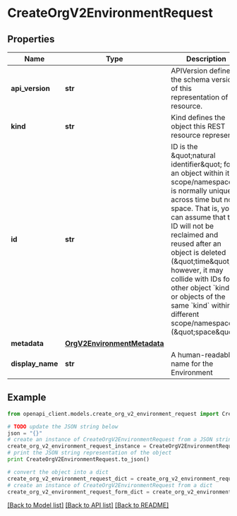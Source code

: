 # CreateOrgV2EnvironmentRequest


## Properties
Name | Type | Description | Notes
------------ | ------------- | ------------- | -------------
**api_version** | **str** | APIVersion defines the schema version of this representation of a resource. | [optional] [readonly] 
**kind** | **str** | Kind defines the object this REST resource represents. | [optional] [readonly] 
**id** | **str** | ID is the \&quot;natural identifier\&quot; for an object within its scope/namespace; it is normally unique across time but not space. That is, you can assume that the ID will not be reclaimed and reused after an object is deleted (\&quot;time\&quot;); however, it may collide with IDs for other object &#x60;kinds&#x60; or objects of the same &#x60;kind&#x60; within a different scope/namespace (\&quot;space\&quot;). | [optional] [readonly] 
**metadata** | [**OrgV2EnvironmentMetadata**](OrgV2EnvironmentMetadata.md) |  | [optional] 
**display_name** | **str** | A human-readable name for the Environment | 

## Example

```python
from openapi_client.models.create_org_v2_environment_request import CreateOrgV2EnvironmentRequest

# TODO update the JSON string below
json = "{}"
# create an instance of CreateOrgV2EnvironmentRequest from a JSON string
create_org_v2_environment_request_instance = CreateOrgV2EnvironmentRequest.from_json(json)
# print the JSON string representation of the object
print CreateOrgV2EnvironmentRequest.to_json()

# convert the object into a dict
create_org_v2_environment_request_dict = create_org_v2_environment_request_instance.to_dict()
# create an instance of CreateOrgV2EnvironmentRequest from a dict
create_org_v2_environment_request_form_dict = create_org_v2_environment_request.from_dict(create_org_v2_environment_request_dict)
```
[[Back to Model list]](../ccloud/README.md#documentation-for-models) [[Back to API list]](../ccloud/README.md#documentation-for-api-endpoints) [[Back to README]](../ccloud/README.md)


